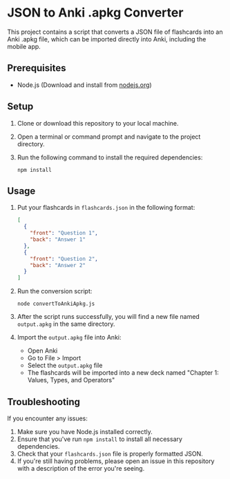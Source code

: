 # JSON to Anki .apkg Converter

This project contains a script that converts a JSON file of flashcards into an Anki .apkg file, which can be imported directly into Anki, including the mobile app.

## Prerequisites

- Node.js (Download and install from [nodejs.org](https://nodejs.org/))

## Setup

1. Clone or download this repository to your local machine.

2. Open a terminal or command prompt and navigate to the project directory.

3. Run the following command to install the required dependencies:

   ```
   npm install
   ```

## Usage

1. Put your flashcards in `flashcards.json` in the following format:

   ```json
   [
     {
       "front": "Question 1",
       "back": "Answer 1"
     },
     {
       "front": "Question 2",
       "back": "Answer 2"
     }
   ]
   ```

2. Run the conversion script:

   ```
   node convertToAnkiApkg.js
   ```

3. After the script runs successfully, you will find a new file named `output.apkg` in the same directory.

4. Import the `output.apkg` file into Anki:
   - Open Anki
   - Go to File > Import
   - Select the `output.apkg` file
   - The flashcards will be imported into a new deck named "Chapter 1: Values, Types, and Operators"

## Troubleshooting

If you encounter any issues:

1. Make sure you have Node.js installed correctly.
2. Ensure that you've run `npm install` to install all necessary dependencies.
3. Check that your `flashcards.json` file is properly formatted JSON.
4. If you're still having problems, please open an issue in this repository with a description of the error you're seeing.
